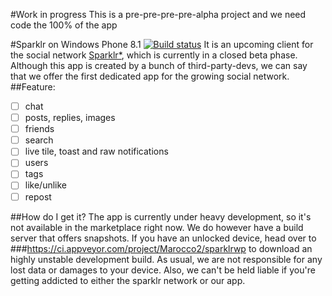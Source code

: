 #Work in progress
This is a pre-pre-pre-pre-alpha project and we need code the 100% of the app

#Sparklr on Windows Phone 8.1 [![Build status](https://ci.appveyor.com/api/projects/status/y5p2uwckle4pngiv)](https://ci.appveyor.com/project/Marocco2/sparklrwp)
It is an upcoming client for the social network [Sparklr*](http://www.sparklr.me), which is currently in a closed beta phase. Although this app is created by a bunch of third-party-devs, we can say that we offer the first dedicated app for the growing social network.
##Feature:
- [ ] chat
- [ ] posts, replies, images
- [ ] friends
- [ ] search
- [ ] live tile, toast and raw notifications
- [ ] users
- [ ] tags
- [ ] like/unlike
- [ ] repost

##How do I get it?
The app is currently under heavy development, so it's not available in the marketplace right now. We do however have a build server that offers snapshots. If you have an unlocked device, head over to 
###https://ci.appveyor.com/project/Marocco2/sparklrwp
to download an highly unstable development build. As usual, we are not responsible for any lost data or damages to your device. Also, we can't be held liable if you're getting addicted to either the sparklr network or our app.


